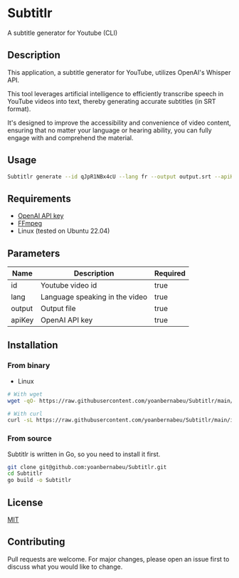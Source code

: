 # Subtitlr

A subtitle generator for Youtube (CLI)

## Description

This application, a subtitle generator for YouTube, utilizes OpenAI's Whisper API.

This tool leverages artificial intelligence to efficiently transcribe speech in YouTube videos into text, thereby generating accurate subtitles (in SRT format).

It's designed to improve the accessibility and convenience of video content, ensuring that no matter your language or hearing ability, you can fully engage with and comprehend the material.

## Usage

```bash
Subtitlr generate --id qJpR1NBx4cU --lang fr --output output.srt --apiKey sk-****************************
```

## Requirements

* [OpenAI API key](https://beta.openai.com/)
* [FFmpeg](https://ffmpeg.org/)
* Linux (tested on Ubuntu 22.04)

## Parameters

| Name | Description | Required |
| --- | --- | --- |
| id | Youtube video id | true |
| lang | Language speaking in the video | true |
| output | Output file | true |
| apiKey | OpenAI API key | true |

## Installation

### From binary

* Linux

```bash
# With wget
wget -qO- https://raw.githubusercontent.com/yoanbernabeu/Subtitlr/main/install.sh | bash
```

```bash
# With curl
curl -sL https://raw.githubusercontent.com/yoanbernabeu/Subtitlr/main/install.sh | bash
```

### From source

Subtitlr is written in Go, so you need to install it first.

```bash
git clone git@github.com:yoanbernabeu/Subtitlr.git
cd Subtitlr
go build -o Subtitlr
```

## License

[MIT](LICENSE)

## Contributing

Pull requests are welcome. For major changes, please open an issue first to discuss what you would like to change.